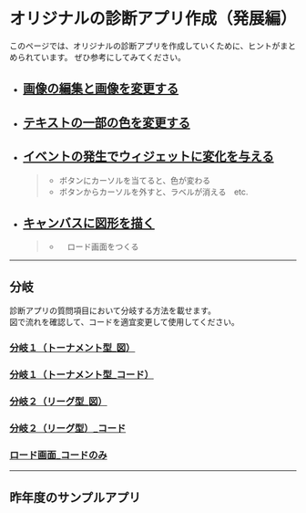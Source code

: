 # オリジナルの診断アプリ作成（発展編）
このページでは、オリジナルの診断アプリを作成していくために、ヒントがまとめられています。
ぜひ参考にしてみてください。


- ## [画像の編集と画像を変更する](Image)<br>
- ## [テキストの一部の色を変更する](Text)<br>
- ## [イベントの発生でウィジェットに変化を与える](Event)<br>
  > - ボタンにカーソルを当てると、色が変わる
  > - ボタンからカーソルを外すと、ラベルが消える　etc.
- ## [キャンバスに図形を描く](Shape)<br>
  > - 　ロード画面をつくる

---

## 分岐
診断アプリの質問項目において分岐する方法を載せます。<br>
図で流れを確認して、コードを適宜変更して使用してください。<br>

### [分岐１（トーナメント型_図）](https://github.com/UC-k/Python_App/blob/main/branch1.png)
### [分岐１（トーナメント型_コード）](https://github.com/UC-k/Python_App/blob/main/branch.py)
### [分岐２（リーグ型_図）](https://github.com/UC-k/Python_App/blob/main/branch2.png)
### [分岐２（リーグ型）_コード](https://github.com/UC-k/Python_App/blob/main/count.py)
### [ロード画面_コードのみ](https://github.com/UC-k/Python_App/blob/main/question/shindan.py)

---

## 昨年度のサンプルアプリ
